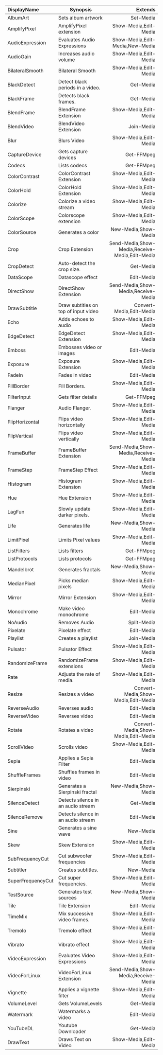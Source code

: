 |DisplayName|Synopsis|Extends|
|:-|-|-:|
|AlbumArt|Sets album artwork|Set-Media|
|AmplifyPixel|AmplifyPixel extension|Show-Media,Edit-Media|
|AudioExpression|Evaluates Audio Expressions|Show-Media,Edit-Media,New-Media|
|AudioGain|Increases audio volume|Show-Media,Edit-Media|
|BilateralSmooth|Bilateral Smooth|Show-Media,Edit-Media|
|BlackDetect|Detect black periods in a video.|Get-Media|
|BlackFrame|Detects black frames.|Get-Media|
|BlendFrame|BlendFrame Extension|Show-Media,Edit-Media|
|BlendVideo|BlendVideo Extension|Join-Media|
|Blur|Blurs Video|Show-Media,Edit-Media|
|CaptureDevice|Gets capture devices|Get-FFMpeg|
|Codecs|Lists codecs|Get-FFMpeg|
|ColorContrast|ColorContrast Extension|Show-Media,Edit-Media|
|ColorHold|ColorHold Extension|Show-Media,Edit-Media|
|Colorize|Colorize a video stream|Show-Media,Edit-Media|
|ColorScope|Colorscope extension|Show-Media,Edit-Media|
|ColorSource|Generates a color|New-Media,Show-Media|
|Crop|Crop Extension|Send-Media,Show-Media,Receive-Media,Edit-Media|
|CropDetect|Auto-detect the crop size.|Get-Media|
|DataScope|Datascope effect|Edit-Media|
|DirectShow|DirectShow Extension|Send-Media,Show-Media,Receive-Media|
|DrawSubtitle|Draw subtitles on top of input video|Convert-Media,Edit-Media|
|Echo|Adds echoes to audio|Show-Media,Edit-Media|
|EdgeDetect|EdgeDetect Extension|Show-Media,Edit-Media|
|Emboss|Embosses video or images|Edit-Media|
|Exposure|Exposure Extension|Show-Media,Edit-Media|
|FadeIn|Fades in video|Edit-Media|
|FillBorder|Fill Borders.|Show-Media,Edit-Media|
|FilterInput|Gets filter details|Get-FFMpeg|
|Flanger|Audio Flanger.|Show-Media,Edit-Media|
|FlipHorizontal|Flips video horizontally|Show-Media,Edit-Media|
|FlipVertical|Flips video vertically|Show-Media,Edit-Media|
|FrameBuffer|FrameBuffer Extension|Send-Media,Show-Media,Receive-Media|
|FrameStep|FrameStep Effect|Show-Media,Edit-Media|
|Histogram|Histogram Extension|Show-Media,Edit-Media|
|Hue|Hue Extension|Show-Media,Edit-Media|
|LagFun|Slowly update darker pixels.|Show-Media,Edit-Media|
|Life|Generates life|New-Media,Show-Media|
|LimitPixel|Limits Pixel values|Show-Media,Edit-Media|
|ListFilters|Lists filters|Get-FFMpeg|
|ListProtocols|Lists protocols|Get-FFMpeg|
|Mandelbrot|Generates fractals|New-Media,Show-Media|
|MedianPixel|Picks median pixels|Show-Media,Edit-Media|
|Mirror|Mirror Extension|Show-Media,Edit-Media|
|Monochrome|Make video monochrome|Edit-Media|
|NoAudio|Removes Audio|Split-Media|
|Pixelate|Pixelate effect|Edit-Media|
|Playlist|Creates a playlist|Join-Media|
|Pulsator|Pulsator Effect|Show-Media,Edit-Media|
|RandomizeFrame|RandomizeFrame extensions|Show-Media,Edit-Media|
|Rate|Adjusts the rate of media.|Show-Media,Edit-Media|
|Resize|Resizes a video|Convert-Media,Show-Media,Edit-Media|
|ReverseAudio|Reverses audio|Edit-Media|
|ReverseVideo|Reverses video|Edit-Media|
|Rotate|Rotates a video|Convert-Media,Show-Media,Edit-Media|
|ScrollVideo|Scrolls video|Show-Media,Edit-Media|
|Sepia|Applies a Sepia Filter|Edit-Media|
|ShuffleFrames|Shuffles frames in video|Edit-Media|
|Sierpinski|Generates a Sierpinski fractal|New-Media,Show-Media|
|SilenceDetect|Detects silence in an audio stream|Get-Media|
|SilenceRemove|Detects silence in an audio stream|Edit-Media|
|Sine|Generates a sine wave|New-Media|
|Skew|Skew Extension|Show-Media,Edit-Media|
|SubFrequencyCut|Cut subwoofer frequencies|Show-Media,Edit-Media|
|Subtitler|Creates subtitles.|New-Media|
|SuperFrequencyCut|Cut super frequencies.|Show-Media,Edit-Media|
|TestSource|Generates test sources|New-Media,Show-Media|
|Tile|Tile Extension|Edit-Media|
|TimeMix|Mix successive video frames.|Show-Media,Edit-Media|
|Tremolo|Tremolo effect|Show-Media,Edit-Media|
|Vibrato|Vibrato effect|Show-Media,Edit-Media|
|VideoExpression|Evaluates Video Expressions|Show-Media,Edit-Media|
|VideoForLinux|VideoForLinux Extension|Send-Media,Show-Media,Receive-Media|
|Vignette|Applies a vignette filter|Show-Media,Edit-Media|
|VolumeLevel|Gets VolumeLevels|Get-Media|
|Watermark|Watermarks a video|Edit-Media|
|YouTubeDL|Youtube Downloader|Get-Media|
|DrawText|Draws Text on Video|Show-Media,Edit-Media|

